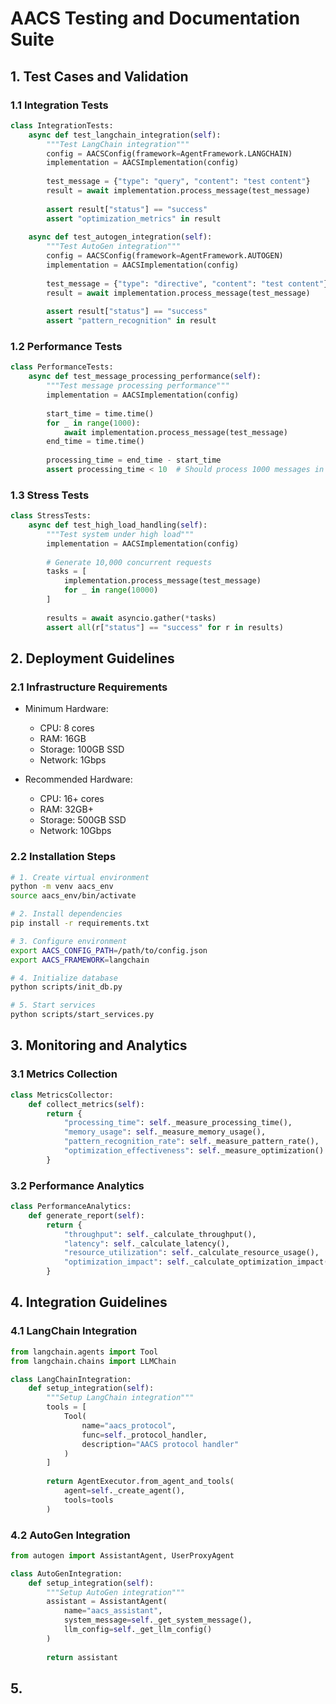 # AACS Testing and Documentation Suite

## 1. Test Cases and Validation

### 1.1 Integration Tests

```python
class IntegrationTests:
    async def test_langchain_integration(self):
        """Test LangChain integration"""
        config = AACSConfig(framework=AgentFramework.LANGCHAIN)
        implementation = AACSImplementation(config)
        
        test_message = {"type": "query", "content": "test content"}
        result = await implementation.process_message(test_message)
        
        assert result["status"] == "success"
        assert "optimization_metrics" in result
        
    async def test_autogen_integration(self):
        """Test AutoGen integration"""
        config = AACSConfig(framework=AgentFramework.AUTOGEN)
        implementation = AACSImplementation(config)
        
        test_message = {"type": "directive", "content": "test content"}
        result = await implementation.process_message(test_message)
        
        assert result["status"] == "success"
        assert "pattern_recognition" in result
```

### 1.2 Performance Tests

```python
class PerformanceTests:
    async def test_message_processing_performance(self):
        """Test message processing performance"""
        implementation = AACSImplementation(config)
        
        start_time = time.time()
        for _ in range(1000):
            await implementation.process_message(test_message)
        end_time = time.time()
        
        processing_time = end_time - start_time
        assert processing_time < 10  # Should process 1000 messages in under 10 seconds
```

### 1.3 Stress Tests

```python
class StressTests:
    async def test_high_load_handling(self):
        """Test system under high load"""
        implementation = AACSImplementation(config)
        
        # Generate 10,000 concurrent requests
        tasks = [
            implementation.process_message(test_message)
            for _ in range(10000)
        ]
        
        results = await asyncio.gather(*tasks)
        assert all(r["status"] == "success" for r in results)
```

## 2. Deployment Guidelines

### 2.1 Infrastructure Requirements

- Minimum Hardware:
  * CPU: 8 cores
  * RAM: 16GB
  * Storage: 100GB SSD
  * Network: 1Gbps

- Recommended Hardware:
  * CPU: 16+ cores
  * RAM: 32GB+
  * Storage: 500GB SSD
  * Network: 10Gbps

### 2.2 Installation Steps

```bash
# 1. Create virtual environment
python -m venv aacs_env
source aacs_env/bin/activate

# 2. Install dependencies
pip install -r requirements.txt

# 3. Configure environment
export AACS_CONFIG_PATH=/path/to/config.json
export AACS_FRAMEWORK=langchain

# 4. Initialize database
python scripts/init_db.py

# 5. Start services
python scripts/start_services.py
```

## 3. Monitoring and Analytics

### 3.1 Metrics Collection

```python
class MetricsCollector:
    def collect_metrics(self):
        return {
            "processing_time": self._measure_processing_time(),
            "memory_usage": self._measure_memory_usage(),
            "pattern_recognition_rate": self._measure_pattern_rate(),
            "optimization_effectiveness": self._measure_optimization()
        }
```

### 3.2 Performance Analytics

```python
class PerformanceAnalytics:
    def generate_report(self):
        return {
            "throughput": self._calculate_throughput(),
            "latency": self._calculate_latency(),
            "resource_utilization": self._calculate_resource_usage(),
            "optimization_impact": self._calculate_optimization_impact()
        }
```

## 4. Integration Guidelines

### 4.1 LangChain Integration

```python
from langchain.agents import Tool
from langchain.chains import LLMChain

class LangChainIntegration:
    def setup_integration(self):
        """Setup LangChain integration"""
        tools = [
            Tool(
                name="aacs_protocol",
                func=self._protocol_handler,
                description="AACS protocol handler"
            )
        ]
        
        return AgentExecutor.from_agent_and_tools(
            agent=self._create_agent(),
            tools=tools
        )
```

### 4.2 AutoGen Integration

```python
from autogen import AssistantAgent, UserProxyAgent

class AutoGenIntegration:
    def setup_integration(self):
        """Setup AutoGen integration"""
        assistant = AssistantAgent(
            name="aacs_assistant",
            system_message=self._get_system_message(),
            llm_config=self._get_llm_config()
        )
        
        return assistant
```

## 5.